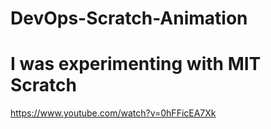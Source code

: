 # DevOps-Scratch-Animation
# I was experimenting with MIT Scratch

https://www.youtube.com/watch?v=0hFFicEA7Xk
